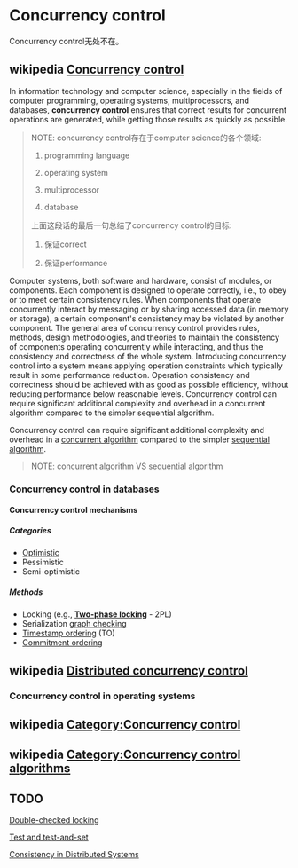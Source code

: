 # Concurrency control

Concurrency control无处不在。

## wikipedia [Concurrency control](https://en.wikipedia.org/wiki/Concurrency_control)

In information technology and computer science, especially in the fields of computer programming, operating systems, multiprocessors, and databases, **concurrency control** ensures that correct results for concurrent operations are generated, while getting those results as quickly as possible.

> NOTE: concurrency control存在于computer science的各个领域:
>
> 1) programming language
>
> 2) operating system
>
> 3) multiprocessor
>
> 4) database
>
> 上面这段话的最后一句总结了concurrency control的目标:
>
> 1) 保证correct
>
> 2) 保证performance



Computer systems, both software and hardware, consist of modules, or components. Each component is
designed to operate correctly, i.e., to obey or to meet certain consistency rules. When components that operate
concurrently interact by messaging or by sharing accessed data (in memory or storage), a certain component's
consistency may be violated by another component. The general area of concurrency control provides rules,
methods, design methodologies, and theories to maintain the consistency of components operating
concurrently while interacting, and thus the consistency and correctness of the whole system. Introducing
concurrency control into a system means applying operation constraints which typically result in some
performance reduction. Operation consistency and correctness should be achieved with as good as possible
efficiency, without reducing performance below reasonable levels. Concurrency control can require significant
additional complexity and overhead in a concurrent algorithm compared to the simpler sequential algorithm.

Concurrency control can require significant additional complexity and overhead in a [concurrent algorithm](https://en.wikipedia.org/wiki/Concurrent_algorithm) compared to the simpler [sequential algorithm](https://en.wikipedia.org/wiki/Sequential_algorithm).

> NOTE: concurrent algorithm VS sequential algorithm

### Concurrency control in databases

#### Concurrency control mechanisms

##### Categories

- [Optimistic](https://en.wikipedia.org/wiki/Optimistic_concurrency_control)
- Pessimistic 
- Semi-optimistic 

##### Methods

- Locking (e.g., **[Two-phase locking](https://en.wikipedia.org/wiki/Two-phase_locking)** - 2PL)
- Serialization [graph checking](https://en.wikipedia.org/wiki/Serializability#Testing_conflict_serializability)
- [Timestamp ordering](https://en.wikipedia.org/wiki/Timestamp-based_concurrency_control) (TO)
- [Commitment ordering](https://en.wikipedia.org/wiki/Commitment_ordering) 



## wikipedia [Distributed concurrency control](https://en.wikipedia.org/wiki/Distributed_concurrency_control)



### Concurrency control in operating systems

## wikipedia [Category:Concurrency control](https://en.wikipedia.org/wiki/Category:Concurrency_control)



## wikipedia [Category:Concurrency control algorithms](https://en.wikipedia.org/wiki/Category:Concurrency_control_algorithms)





## TODO





[Double-checked locking](https://en.wikipedia.org/wiki/Double-checked_locking)

[Test and test-and-set](https://en.wikipedia.org/wiki/Test_and_test-and-set)

[Consistency in Distributed Systems](https://www.microsoft.com/en-us/research/wp-content/uploads/2016/06/printversion.pdf)

